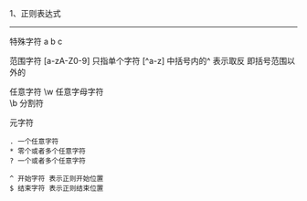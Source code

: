 1、正则表达式

------

特殊字符
	a b c 

范围字符
	[a-zA-Z0-9] 只指单个字符 [^a-z] 中括号内的^ 表示取反 即括号范围以外的

任意字符
	\w 任意字母字符	 
	\b 分割符

元字符
	
	. 一个任意字符
	* 零个或者多个任意字符
	? 一个或者多个任意字符
	
	^ 开始字符 表示正则开始位置
	$ 结束字符 表示正则结束位置


	
